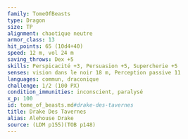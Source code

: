 ```yaml
---
family: TomeOfBeasts
type: Dragon
size: TP
alignment: chaotique neutre
armor_class: 13
hit_points: 65 (10d4+40)
speed: 12 m, vol 24 m
saving_throws: Dex +5
skills: Perspicacité +3, Persuasion +5, Supercherie +5
senses: vision dans le noir 18 m, Perception passive 11
languages: commun, draconique
challenge: 1/2 (100 PX)
condition_immunities: inconscient, paralysé
x_p: 100
id: tome_of_beasts.md#drake-des-tavernes
title: Drake Des Tavernes
alias: Alehouse Drake
source: (LDM p155)(TOB p148)
---
```



